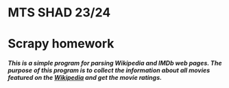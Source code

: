 <h1>MTS SHAD 23/24</h1>
<h1>Scrapy homework</h1>
<h5>
  This is a simple program for parsing Wikipedia and IMDb web pages. The purpose of this program is to collect the information about all movies featured 
  on the <a href=https://ru.wikipedia.org/wiki/%D0%9A%D0%B0%D1%82%D0%B5%D0%B3%D0%BE%D1%80%D0%B8%D1%8F:%D0%A4%D0%B8%D0%BB%D1%8C%D0%BC%D1%8B>Wikipedia</a> and get the movie ratings.
</h5>
